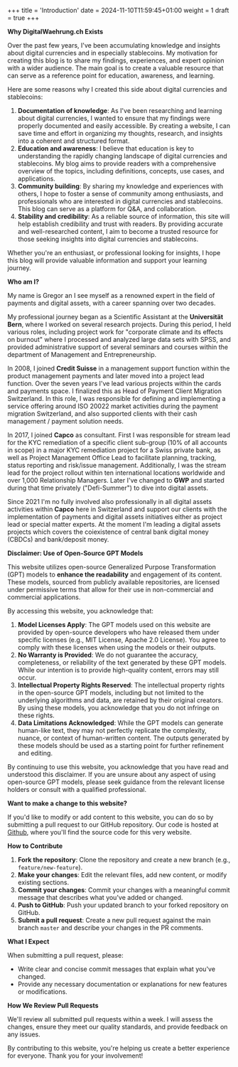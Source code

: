 +++
title = 'Introduction'
date = 2024-11-10T11:59:45+01:00
weight = 1
draft = true
+++

**Why DigitalWaehrung.ch Exists**

Over the past few years, I've been accumulating knowledge and insights about digital currencies and in especially stablecoins. My motivation for creating this blog is to share my findings, experiences, and expert opinion with a wider audience. The main goal is to create a valuable resource that can serve as a reference point for education, awareness, and learning.

Here are some reasons why I created this side about digital currencies and stablecoins:

1. **Documentation of knowledge**: As I've been researching and learning about digital currencies, I wanted to ensure that my findings were properly documented and easily accessible. By creating a website, I can save time and effort in organizing my thoughts, research, and insights into a coherent and structured format.
2. **Education and awareness**: I believe that education is key to understanding the rapidly changing landscape of digital currencies and stablecoins. My blog aims to provide readers with a comprehensive overview of the topics, including definitions, concepts, use cases, and applications.
3. **Community building**: By sharing my knowledge and experiences with others, I hope to foster a sense of community among enthusiasts, and professionals who are interested in digital currencies and stablecoins. This blog can serve as a platform for Q&A, and collaboration.
4. **Stability and credibility**: As a reliable source of information, this site will help establish credibility and trust with readers. By providing accurate and well-researched content, I aim to become a trusted resource for those seeking insights into digital currencies and stablecoins.

Whether you're an enthusiast, or professional looking for insights, I hope this blog will provide valuable information and support your learning journey.

**Who am I?**

My name is Gregor an I see myself as a renowned expert in the field of payments and digital assets, with a career spanning over two decades.

My professional journey began as a Scientific Assistant at the **Universität Bern**, where I worked on several research projects. During this period, I held various roles, including project work for "corporate climate and its effects on burnout" where I processed and analyzed large data sets with SPSS, and provided administrative support of several seminars and courses within the department of Management and Entrepreneurship.

In 2008, I joined **Credit Suisse** in a management support function within the product management payments and later moved into a project lead function. Over the seven years I've lead various projects within the cards and payments space. I finalized this as Head of Payment Client Migration Switzerland. In this role, I was responsible for defining and implementing a service offering around ISO 20022 market activities during the payment migration Switzerland, and also supported clients with their cash management / payment solution needs. 

In 2017, I joined **Capco** as consultant. First I was responsible for stream lead for the KYC remediation of a specific client sub-group (10% of all accounts in scope) in a major KYC remediation project for a Swiss private bank, as well as Project Management Office Lead to facilitate planning, tracking, status reporting and risk/issue management. Additionally, I was the stream lead for the project rollout within ten international locations worldwide and over 1,000 Relationship Managers. Later I've changed to **GWP** and started during that time privately ("Defi-Summer") to dive into digital assets.

Since 2021 I'm no fully involved also professionally in all digital assets activities within **Capco** here in Switzerland and support our clients with the implementation of payments and digital assets initiatives either as project lead or special matter experts. At the moment I'm leading a digital assets projects which covers the coiexistence of central bank digital money (CBDCs) and bank/deposit money.

**Disclaimer: Use of Open-Source GPT Models**

This website utilizes open-source Generalized Purpose Transformation (GPT) models to **enhance the readability** and engagement of its content. These models, sourced from publicly available repositories, are licensed under permissive terms that allow for their use in non-commercial and commercial applications.

By accessing this website, you acknowledge that:

1. **Model Licenses Apply**: The GPT models used on this website are provided by open-source developers who have released them under specific licenses (e.g., MIT License, Apache 2.0 License). You agree to comply with these licenses when using the models or their outputs.
2. **No Warranty is Provided**: We do not guarantee the accuracy, completeness, or reliability of the text generated by these GPT models. While our intention is to provide high-quality content, errors may still occur.
3. **Intellectual Property Rights Reserved**: The intellectual property rights in the open-source GPT models, including but not limited to the underlying algorithms and data, are retained by their original creators. By using these models, you acknowledge that you do not infringe on these rights.
4. **Data Limitations Acknowledged**: While the GPT models can generate human-like text, they may not perfectly replicate the complexity, nuance, or context of human-written content. The outputs generated by these models should be used as a starting point for further refinement and editing.

By continuing to use this website, you acknowledge that you have read and understood this disclaimer. If you are unsure about any aspect of using open-source GPT models, please seek guidance from the relevant license holders or consult with a qualified professional.


**Want to make a change to this website?**

If you'd like to modify or add content to this website, you can do so by submitting a pull request to our GitHub repository. Our code is hosted at [Github](https://github.com/gvonbergen/digitalwaehrung.ch), where you'll find the source code for this very website.

**How to Contribute**

1. **Fork the repository**: Clone the repository and create a new branch (e.g., `feature/new-feature`).
2. **Make your changes**: Edit the relevant files, add new content, or modify existing sections.
3. **Commit your changes**: Commit your changes with a meaningful commit message that describes what you've added or changed.
4. **Push to GitHub**: Push your updated branch to your forked repository on GitHub.
5. **Submit a pull request**: Create a new pull request against the main branch `master` and describe your changes in the PR comments.

**What I Expect**

When submitting a pull request, please:

* Write clear and concise commit messages that explain what you've changed.
* Provide any necessary documentation or explanations for new features or modifications.

**How We Review Pull Requests**

We'll review all submitted pull requests within a week. I will assess the changes, ensure they meet our quality standards, and provide feedback on any issues.

By contributing to this website, you're helping us create a better experience for everyone. Thank you for your involvement!